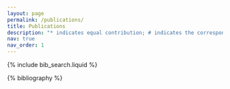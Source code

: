 ```yaml
---
layout: page
permalink: /publications/
title: Publications
description: "* indicates equal contribution; # indicates the corresponding author. Only selected representative publications are listed here. For the full list, please visit my Google Scholar[https://scholar.google.com/citations?user=oq5omiMAAAAJ&hl=en] page."
nav: true
nav_order: 1
---
```


<!-- _pages/publications.md -->

<!-- Bibsearch Feature -->

{% include bib_search.liquid %}

<div class="publications">

{% bibliography %}

</div>
